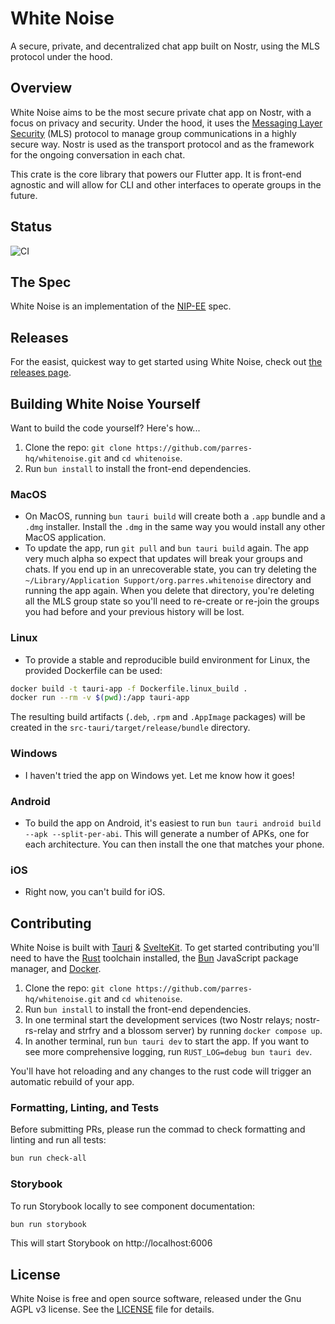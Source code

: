 # White Noise

A secure, private, and decentralized chat app built on Nostr, using the MLS protocol under the hood.

## Overview

White Noise aims to be the most secure private chat app on Nostr, with a focus on privacy and security. Under the hood, it uses the [Messaging Layer Security](https://www.rfc-editor.org/rfc/rfc9420.html) (MLS) protocol to manage group communications in a highly secure way. Nostr is used as the transport protocol and as the framework for the ongoing conversation in each chat.

This crate is the core library that powers our Flutter app. It is front-end agnostic and will allow for CLI and other interfaces to operate groups in the future.

## Status

![CI](https://github.com/parres-hq/whitenoise/actions/workflows/ci.yml/badge.svg?event=push)

## The Spec

White Noise is an implementation of the [NIP-EE](https://github.com/nostr-protocol/nips/pull/1427) spec.

## Releases

For the easist, quickest way to get started using White Noise, check out [the releases page](https://github.com/parres-hq/whitenoise/releases).

## Building White Noise Yourself

Want to build the code yourself? Here's how...

1. Clone the repo: `git clone https://github.com/parres-hq/whitenoise.git` and `cd whitenoise`.
1. Run `bun install` to install the front-end dependencies.

### MacOS

- On MacOS, running `bun tauri build` will create both a `.app` bundle and a `.dmg` installer. Install the `.dmg` in the same way you would install any other MacOS application.
- To update the app, run `git pull` and `bun tauri build` again. The app very much alpha so expect that updates will break your groups and chats. If you end up in an unrecoverable state, you can try deleting the `~/Library/Application Support/org.parres.whitenoise` directory and running the app again. When you delete that directory, you're deleting all the MLS group state so you'll need to re-create or re-join the groups you had before and your previous history will be lost.

### Linux

- To provide a stable and reproducible build environment for Linux, the provided Dockerfile can be used:

```sh
docker build -t tauri-app -f Dockerfile.linux_build .
docker run --rm -v $(pwd):/app tauri-app
```

The resulting build artifacts (`.deb`, `.rpm` and `.AppImage` packages) will be created in the `src-tauri/target/release/bundle` directory.

### Windows

- I haven't tried the app on Windows yet. Let me know how it goes!

### Android

- To build the app on Android, it's easiest to run `bun tauri android build --apk --split-per-abi`. This will generate a number of APKs, one for each architecture. You can then install the one that matches your phone.

### iOS

- Right now, you can't build for iOS.

## Contributing

White Noise is built with [Tauri](https://tauri.app/) & [SvelteKit](https://kit.svelte.dev/). To get started contributing you'll need to have the [Rust](https://www.rust-lang.org/tools/install) toolchain installed, the [Bun](https://bun.sh/docs/installation) JavaScript package manager, and [Docker](https://www.docker.com).

1. Clone the repo: `git clone https://github.com/parres-hq/whitenoise.git` and `cd whitenoise`.
1. Run `bun install` to install the front-end dependencies.
1. In one terminal start the development services (two Nostr relays; nostr-rs-relay and strfry and a blossom server) by running `docker compose up`.
1. In another terminal, run `bun tauri dev` to start the app. If you want to see more comprehensive logging, run `RUST_LOG=debug bun tauri dev`.

You'll have hot reloading and any changes to the rust code will trigger an automatic rebuild of your app.

### Formatting, Linting, and Tests

Before submitting PRs, please run the commad to check formatting and linting and run all tests:

```sh
bun run check-all
```

### Storybook

To run Storybook locally to see component documentation:

```sh
bun run storybook
```

This will start Storybook on http://localhost:6006

## License

White Noise is free and open source software, released under the Gnu AGPL v3 license. See the [LICENSE](LICENSE) file for details.
